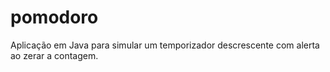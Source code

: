# pomodoro

Aplicação em Java para simular um temporizador descrescente com alerta ao zerar a contagem.

